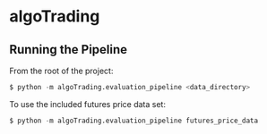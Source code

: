 # algoTrading

## Running the Pipeline
From the root of the project:
```python
$ python -m algoTrading.evaluation_pipeline <data_directory>
```
To use the included futures price data set:
```python
$ python -m algoTrading.evaluation_pipeline futures_price_data
```
